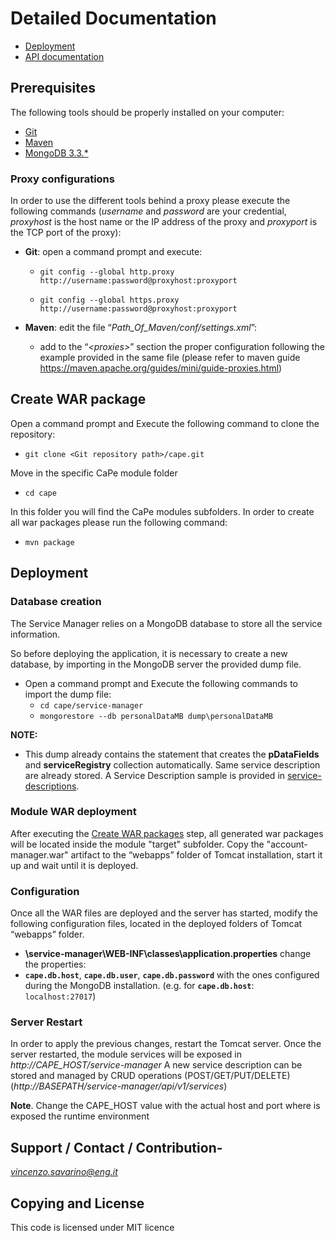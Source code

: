 # Detailed Documentation
- [Deployment](deployment.md)
- [API documentation](api/)

## Prerequisites

The following tools should be properly installed on your computer:

-   [Git](https://git-scm.com/downloads)
-   [Maven](https://maven.apache.org/download.cgi)
-   [MongoDB 3.3.*](https://www.mongodb.com/download-center#community)

### Proxy configurations

In order to use the different tools behind a proxy please execute the
following commands (*username* and *password* are your credential,
*proxyhost* is the host name or the IP address of the proxy and
*proxyport* is the TCP port of the proxy):

-   **Git**: open a command prompt and execute:

    -   `git config --global http.proxy http://username:password@proxyhost:proxyport`

    -   `git config --global https.proxy http://username:password@proxyhost:proxyport`
    
-   **Maven**: edit the file “*Path\_Of\_Maven/conf/settings.xml*”:
    -   add to the “*&lt;proxies&gt;*” section the proper configuration following the example provided in the same file (please refer to maven guide https://maven.apache.org/guides/mini/guide-proxies.html)

## Create WAR package

Open a command prompt and Execute the following command to clone the
repository:

-   `git clone <Git repository path>/cape.git`

Move in the specific CaPe module folder

-   `cd cape`

In this folder you will find the CaPe modules subfolders. In order to create all war packages please run the following command:

-   `mvn package`



## Deployment

### Database creation

The Service Manager relies on a MongoDB database to store all the service information.

So before deploying the application, it is necessary to create a new database, by importing in the MongoDB server the provided dump file.
- Open a command prompt and Execute the following commands to import the dump file:
    - `cd cape/service-manager`
    - `mongorestore --db personalDataMB dump\personalDataMB`

**NOTE:**
- This dump already contains the statement that creates the **pDataFields** and **serviceRegistry** collection automatically. Same service description are already stored. A Service Description sample is provided in [service-descriptions](service-descriptions/). 

### Module WAR deployment
After executing the [Create WAR packages](#create-war-package) step, all generated war packages will be located inside the module "target" subfolder. Copy the "account-manager.war" artifact to the “webapps” folder of Tomcat installation, start it up and wait until it is deployed.

### Configuration

Once all the WAR files are deployed and the server has started, modify
the following configuration files, located in the deployed folders of
Tomcat “webapps” folder.

-   **\service-manager\WEB-INF\classes\application.properties** change the properties:
   - **`cape.db.host`**, **`cape.db.user`**, **`cape.db.password`** with the ones configured during the MongoDB installation. (e.g. for **`cape.db.host`**: `localhost:27017`)



### Server Restart


In order to apply the previous changes, restart the Tomcat server. Once
the server restarted, the module services will be exposed in
*http://CAPE_HOST/service-manager*
A new service description can be stored and managed by CRUD operations (POST/GET/PUT/DELETE) (*http://BASEPATH/service-manager/api/v1/services*)

**Note**. Change the CAPE_HOST value with the actual host and port
where is exposed the runtime environment

## Support / Contact / Contribution-

[*vincenzo.savarino@eng.it*](mailto:vincenzo.savarino@eng.it)

## Copying and License

This code is licensed under MIT licence





